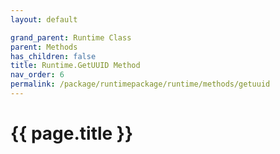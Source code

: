```yaml
---
layout: default

grand_parent: Runtime Class
parent: Methods
has_children: false
title: Runtime.GetUUID Method
nav_order: 6
permalink: /package/runtimepackage/runtime/methods/getuuid
---
```

# {{ page.title }}